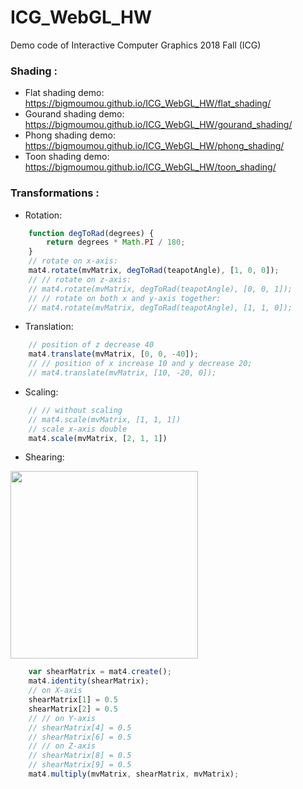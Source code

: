 # ICG_WebGL_HW
Demo code of Interactive Computer Graphics 2018 Fall (ICG)

### Shading :
- Flat shading demo:    
  https://bigmoumou.github.io/ICG_WebGL_HW/flat_shading/
- Gourand shading demo:    
  https://bigmoumou.github.io/ICG_WebGL_HW/gourand_shading/
- Phong shading demo:    
  https://bigmoumou.github.io/ICG_WebGL_HW/phong_shading/
- Toon shading demo:    
  https://bigmoumou.github.io/ICG_WebGL_HW/toon_shading/

### Transformations :
- Rotation:    
```javascript
    function degToRad(degrees) {
        return degrees * Math.PI / 180;
    }
    // rotate on x-axis:
    mat4.rotate(mvMatrix, degToRad(teapotAngle), [1, 0, 0]);
    // // rotate on z-axis:
    // mat4.rotate(mvMatrix, degToRad(teapotAngle), [0, 0, 1]);
    // // rotate on both x and y-axis together:
    // mat4.rotate(mvMatrix, degToRad(teapotAngle), [1, 1, 0]);
```
- Translation:    
```javascript
    // position of z decrease 40 
    mat4.translate(mvMatrix, [0, 0, -40]);
    // // position of x increase 10 and y decrease 20;
    // mat4.translate(mvMatrix, [10, -20, 0]);
```
- Scaling:    
```javascript
    // // without scaling
    // mat4.scale(mvMatrix, [1, 1, 1])
    // scale x-axis double
    mat4.scale(mvMatrix, [2, 1, 1])
```
- Shearing:    
<img src="https://i.imgur.com/edcyh5d.png" width="300">    

```javascript
    var shearMatrix = mat4.create();
    mat4.identity(shearMatrix);
    // on X-axis
    shearMatrix[1] = 0.5
    shearMatrix[2] = 0.5
    // // on Y-axis
    // shearMatrix[4] = 0.5
    // shearMatrix[6] = 0.5
    // // on Z-axis
    // shearMatrix[8] = 0.5
    // shearMatrix[9] = 0.5
    mat4.multiply(mvMatrix, shearMatrix, mvMatrix);
```
